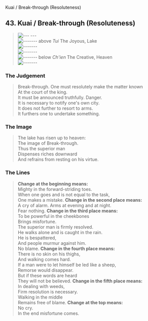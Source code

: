 Kuai / Break-through (Resoluteness)
## 43. Kuai / Break-through (Resoluteness)
> ![--- ---](../images/yinU.gif)   
> ![-------](../images/yangU.gif) above _Tui_ The Joyous, Lake  
> ![-------](../images/yangU.gif)   
> ![-------](../images/yangU.gif)   
> ![-------](../images/yangU.gif) below _Ch'ien_ The Creative, Heaven  
> ![-------](../images/yangU.gif)
### The Judgement
> Break-through. One must resolutely make the matter known  
 At the court of the king.  
 It must be announced truthfully. Danger.  
 It is necessary to notify one's own city.  
 It does not further to resort to arms.  
 It furthers one to undertake something.
### The Image
> The lake has risen up to heaven:  
 The image of Break-through.  
 Thus the superior man  
 Dispenses riches downward  
 And refrains from resting on his virtue.
### The Lines

 > **Change at the beginning means:**  
 Mighty in the forward-striding toes.  
 When one goes and is not equal to the task,  
 One makes a mistake.
 > **Change in the second place means:**  
 A cry of alarm. Arms at evening and at night.  
 Fear nothing.
 > **Change in the third place means:**  
 To be powerful in the cheekbones  
 Brings misfortune.  
 The superior man is firmly resolved.  
 He walks alone and is caught in the rain.  
 He is bespattered,  
 And people murmur against him.  
 No blame.
 > **Change in the fourth place means:**  
 There is no skin on his thighs,  
 And walking comes hard.  
 If a man were to let himself be led like a sheep,  
 Remorse would disappear.  
 But if these words are heard  
 They will not be believed.
 > **Change in the fifth place means:**  
 In dealing with weeds,  
 Firm resolution is necessary.  
 Walking in the middle  
 Remains free of blame.
 > **Change at the top means:**  
 No cry.  
 In the end misfortune comes.



